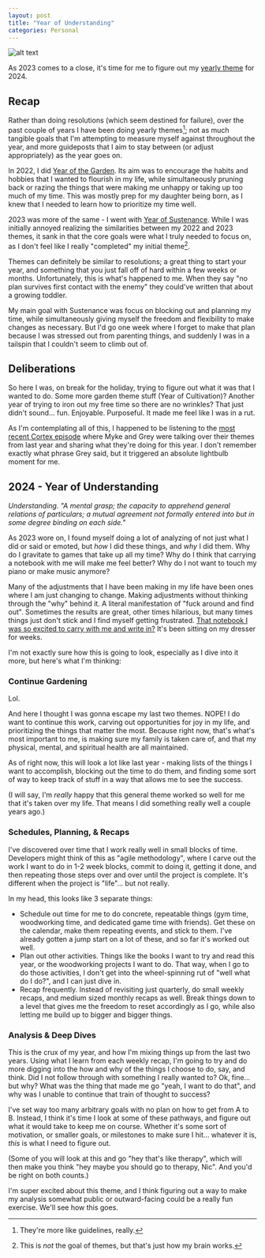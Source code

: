 ```yaml
---
layout: post
title: "Year of Understanding"
categories: Personal
---
```


![alt text][headerImg]

As 2023 comes to a close, it's time for me to figure out my [yearly theme](https://www.themesystem.com) for 2024.

## Recap

Rather than doing resolutions (which seem destined for failure), over the past couple of years I have been doing yearly themes[^1]; not as much tangible goals that I'm attempting to measure myself against throughout the year, and more guideposts that I aim to stay between (or adjust appropriately) as the year goes on.

[^1]: They're more like guidelines, really.

In 2022, I did [Year of the Garden](https://niclake.me/year-of-the-garden/). Its aim was to encourage the habits and hobbies that I wanted to flourish in my life, while simultaneously pruning back or razing the things that were making me unhappy or taking up too much of my time. This was mostly prep for my daughter being born, as I knew that I needed to learn how to prioritize my time well.

2023 was more of the same - I went with [Year of Sustenance](https://niclake.me/year-of-sustenance/). While I was initially annoyed realizing the similarities between my 2022 and 2023 themes, it sank in that the core goals were what I truly needed to focus on, as I don't feel like I really "completed" my initial theme[^2].

[^2]: This is *not* the goal of themes, but that's just how my brain works.

Themes can definitely be similar to resolutions; a great thing to start your year, and something that you just fall off of hard within a few weeks or months. Unfortunately, this is what's happened to me. When they say "no plan survives first contact with the enemy" they could've written that about a growing toddler.

My main goal with Sustenance was focus on blocking out and planning my time, while simultaneously giving myself the freedom and flexibility to make changes as necessary. But I'd go one week where I forget to make that plan because I was stressed out from parenting things, and suddenly I was in a tailspin that I couldn't seem to climb out of.

## Deliberations

So here I was, on break for the holiday, trying to figure out what it was that I wanted to do. Some more garden theme stuff (Year of Cultivation)? Another year of trying to iron out my free time so there are no wrinkles? That just didn't sound... fun. Enjoyable. Purposeful. It made me feel like I was in a rut.

As I'm contemplating all of this, I happened to be listening to the [most recent Cortex episode](https://www.relay.fm/cortex/150) where Myke and Grey were talking over their themes from last year and sharing what they're doing for this year. I don't remember exactly what phrase Grey said, but it triggered an absolute lightbulb moment for me.

## 2024 - Year of Understanding

_Understanding. "A mental grasp; the capacity to apprehend general relations of particulars; a mutual agreement not formally entered into but in some degree binding on each side."_

As 2023 wore on, I found myself doing a lot of analyzing of not just what I did or said or emoted, but *how* I did these things, and *why* I did them. Why do I gravitate to games that take up all my time? Why do I think that carrying a notebook with me will make me feel better? Why do I not want to touch my piano or make music anymore?

Many of the adjustments that I have been making in my life have been ones where I am just changing to change. Making adjustments without thinking through the "why" behind it. A literal manifestation of "fuck around and find out". Sometimes the results are great, other times hilarious, but many times things just don't stick and I find myself getting frustrated. [That notebook I was so excited to carry with me and write in?](https://niclake.me/pocket-notebook/) It's been sitting on my dresser for weeks.

I'm not exactly sure how this is going to look, especially as I dive into it more, but here's what I'm thinking:

### Continue Gardening

Lol.

And here I thought I was gonna escape my last two themes. NOPE! I do want to continue this work, carving out opportunities for joy in my life, and prioritizing the things that matter the most. Because right now, that's what's most important to me, is making sure my family is taken care of, and that my physical, mental, and spiritual health are all maintained.

As of right now, this will look a lot like last year - making lists of the things I want to accomplish, blocking out the time to do them, and finding some sort of way to keep track of stuff in a way that allows me to see the success.

(I will say, I'm *really* happy that this general theme worked so well for me that it's taken over my life. That means I did something really well a couple years ago.)

### Schedules, Planning, & Recaps

I've discovered over time that I work really well in small blocks of time. Developers might think of this as "agile methodology", where I carve out the work I want to do in 1-2 week blocks, commit to doing it, getting it done, and then repeating those steps over and over until the project is complete. It's different when the project is "life"... but not really.

In my head, this looks like 3 separate things:

- Schedule out time for me to do concrete, repeatable things (gym time, woodworking time, and dedicated game time with friends). Get these on the calendar, make them repeating events, and stick to them. I've already gotten a jump start on a lot of these, and so far it's worked out well.
- Plan out other activities. Things like the books I want to try and read this year, or the woodworking projects I want to do. That way, when I go to do those activities, I don't get into the wheel-spinning rut of "well what do I do?", and I can just dive in.
- Recap frequently. Instead of revisiting just quarterly, do small weekly recaps, and medium sized monthly recaps as well. Break things down to a level that gives me the freedom to reset accordingly as I go, while also letting me build up to bigger and bigger things.

### Analysis & Deep Dives

This is the crux of my year, and how I'm mixing things up from the last two years. Using what I learn from each weekly recap, I'm going to try and do more digging into the how and why of the things I choose to do, say, and think. Did I not follow through with something I really wanted to? Ok, fine... but why? What was the thing that made me go "yeah, I want to do that", and why was I unable to continue that train of thought to success?

I've set way too many arbitrary goals with no plan on how to get from A to B. Instead, I think it's time I look at some of these pathways, and figure out what it would take to keep me on course. Whether it's some sort of motivation, or smaller goals, or milestones to make sure I hit... whatever it is, *this* is what I need to figure out.

(Some of you will look at this and go "hey that's like therapy", which will then make you think "hey maybe you should go to therapy, Nic". And you'd be right on both counts.)

I'm super excited about this theme, and I think figuring out a way to make my analysis somewhat public or outward-facing could be a really fun exercise. We'll see how this goes.

[headerImg]: https://niclake.me/images/understanding.jpg "Understanding"
